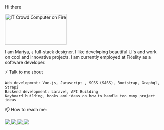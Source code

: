 Hi there

<img src="https://media.giphy.com/media/13HgwGsXF0aiGY/giphy.gif" alt="IT Crowd Computer on Fire" width="200" height="100" />


I am Mariya, a full-stack designer. I like developing beautiful UI's and work on cool and innovative projects. I am currently employed at Fidelity as a software developer.

⚡ Talk to me about

    Web development: Vue.js, Javascript , SCSS (SASS), Bootstrap, Graphql, Strapi
    Backend development: Laravel, API Building
    Keyboard building, books and ideas on how to handle too many project ideas

📫 How to reach me:
<br>
<br>
  <a href="mailto:mneshenko@gmail.com"><img src="https://img.shields.io/badge/Gmail-D14836?style=for-the-badge&logo=gmail&logoColor=white" />  </a>
 <a href="https://www.linkedin.com/in/mariyaneshenko/"> <img src="https://img.shields.io/badge/LinkedIn-0077B5?style=for-the-badge&logo=linkedin&logoColor=white" />  </a>
 <a href="https://mooncakesdev.medium.com/"> <img src="https://img.shields.io/badge/Medium-12100E?style=for-the-badge&logo=medium&logoColor=white" /> </a>
 <a href="https://dribbble.com/artistic_dev"> <img src="https://img.shields.io/badge/Dribbble-EA4C89?style=for-the-badge&logo=dribbble&logoColor=white" /> </a>

